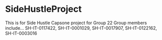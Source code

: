 # SideHustleProject
This is for Side Hustle Capsone project for Group 22 
Group members include...
SH-IT-0117422, 
SH-IT-0001029, 
SH-IT-0017907, 
SH-IT-0122162, 
SH-IT-0003016
